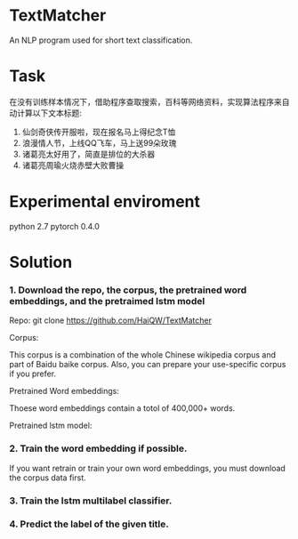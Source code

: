 # TextMatcher
An NLP program used for short text classification.

# Task 
在没有训练样本情况下，借助程序查取搜索，百科等网络资料，实现算法程序来自动计算以下文本标题:

1. 仙剑奇侠传开服啦，现在报名马上得纪念T恤
2. 浪漫情人节，上线QQ飞车，马上送99朵玫瑰
3. 诸葛亮太好用了，简直是排位的大杀器
4. 诸葛亮周瑜火烧赤壁大败曹操

# Experimental enviroment
  python 2.7
  pytorch 0.4.0

# Solution

### 1. Download the repo, the corpus, the pretrained word embeddings, and the pretraimed lstm model

  Repo: git clone https://github.com/HaiQW/TextMatcher
  
  Corpus: 
  
  This corpus is a combination of the whole Chinese wikipedia corpus and part of Baidu baike corpus.
  Also, you can prepare your use-specific corpus if you prefer.
 
  Pretrained Word embeddings:  
  
  Thoese word embeddings contain a totol of 400,000+ words.  
  
  Pretrained lstm model:


### 2. Train the word embedding if possible.

  If you want retrain or train your own word embeddings, you must download the corpus data first.

### 3. Train the lstm multilabel classifier.

### 4. Predict the label of the given title.



